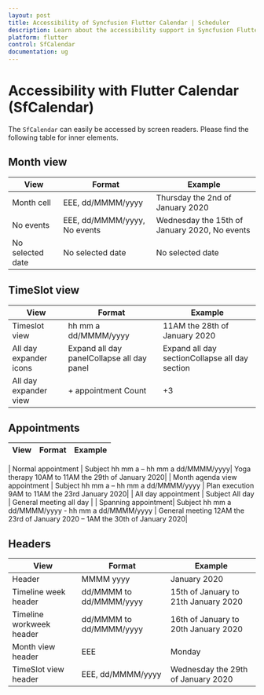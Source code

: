 ```yaml
---
layout: post
title: Accessibility of Syncfusion Flutter Calendar | Scheduler
description: Learn about the accessibility support in Syncfusion Flutter Calendar (SfCalendar) widget  | Scheduler
platform: flutter
control: SfCalendar
documentation: ug
---
```


# Accessibility with Flutter Calendar (SfCalendar)
The `SfCalendar` can easily be accessed by screen readers. Please find the following table  for inner elements.

## Month view
| View                       | Format                                              | Example                                                                      |
|---------------------- |----------------------------------------- |------------------------------------------------------------ |
| Month cell              | EEE, dd/MMMM/yyyy                      | Thursday the 2nd of January 2020                             |
| No events               | EEE, dd/MMMM/yyyy, No events    | Wednesday the 15th of January 2020, No events     |
| No selected date    | No selected date                             | No selected date                                                        |

## TimeSlot view
| View                  | Format                                                      | Example                                                                      |
|-------------------|------------------------------------------------|--------------------------------------------------------------|
| Timeslot view    | hh mm a dd/MMMM/yyyy                        | 11AM the 28th of January 2020 |
| All day expander icons | Expand all day panelCollapse all day panel| Expand all day sectionCollapse all day section                               |
| All day expander view | + appointment Count                      | +3 |


## Appointments
| View                            | Format                                                             | Example                                                                             |
|----------------------------------------|-------------------------------------------------------|-------------------------------------------------------------------------------------|

| Normal appointment   | Subject hh mm a – hh mm a dd/MMMM/yyyy| Yoga therapy 10AM to 11AM the 29th of January 2020|
| Month agenda view appointment  | Subject hh mm a – hh mm a dd/MMMM/yyyy | Plan execution 9AM to 11AM the 23rd January 2020|
| All day appointment    | Subject All day                                               | General meeting all day                                                   |
| Spanning appointment| Subject hh mm a dd/MMMM/yyyy - hh mm a dd/MMMM/yyyy | General meeting 12AM the 23rd of January 2020 – 1AM the 30th of January 2020|


## Headers
| View                       | Format                                              | Example                                                                      |
|----------------------|------------------------------------------|-------------------------------------------------------------|
| Header | MMMM yyyy | January 2020 |
| Timeline week header| dd/MMMM to dd/MMMM/yyyy |  15th of January to 21th January 2020  |
| Timeline workweek header | dd/MMMM to dd/MMMM/yyyy | 16th of January to 20th January 2020 |
| Month view header | EEE | Monday |
| TimeSlot view header | EEE, dd/MMMM/yyyy| Wednesday the 29th of January 2020|
